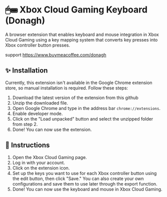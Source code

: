 # 🖱⌨ Xbox Cloud Gaming Keyboard (Donagh)
A browser extension that enables keyboard and mouse integration in Xbox Cloud Gaming using a key mapping system that converts key presses into Xbox controller button presses.
<br>

support https://www.buymeacoffee.com/donagh

## ✨ Installation
Currently, this extension isn't available in the Google Chrome extension store, so manual installation is required. Follow these steps:
1. Download the latest version of the extension from this github
2. Unzip the downloaded file.
3. Open Google Chrome and type in the address bar `chrome://extensions`.
4. Enable developer mode.
5. Click on the "Load unpacked" button and select the unzipped folder from step 2.
6. Done! You can now use the extension.

## 📝 Instructions
1. Open the Xbox Cloud Gaming page.
2. Log in with your account.
3. Click on the extension icon.
4. Set up the keys you want to use for each Xbox controller button using the edit button, then click "Save." You can also create your own configurations and save them to use later through the export function.
5. Done! You can now use the keyboard and mouse in Xbox Cloud Gaming.


